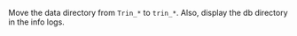 Move the data directory from `Trin_*` to `trin_*`. Also, display the db directory in the info logs.
